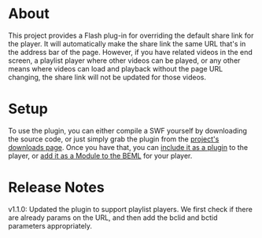 About
=====

This project provides a Flash plug-in for overriding the default share link for the player. It will automatically make the share link the same URL that's in the address bar of the page. However, if you have related videos in the end screen, a playlist player where other videos can be played, or any other means where videos can load and playback without the page URL changing, the share link will not be updated for those videos.

Setup
=====

To use the plugin, you can either compile a SWF yourself by downloading the source code, or just simply grab the plugin from the [project's downloads page](https://github.com/BrightcoveOS/Share-Link-Override/downloads). Once you have that, you can [include it as a plugin](http://support.brightcove.com/en/docs/editing-settings-players#analytics) to the player, or [add it as a Module to the BEML](http://support.brightcove.com/en/docs/adding-custom-component-player-template) for your player.

Release Notes
=============

v1.1.0: Updated the plugin to support playlist players. We first check if there are already params on the URL, and then add the bclid and bctid parameters appropriately.